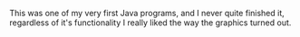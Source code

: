 This was one of my very first Java programs, and I never quite finished it, regardless of it's functionality I really liked the way the graphics turned out.
